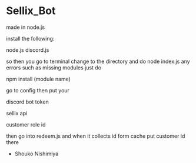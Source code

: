 # Sellix_Bot

made in node.js 

install the following:

node.js
discord.js

so then you go to terminal change to the directory and do node index.js any errors such as missing modules just do 

npm install (module name)

go to config then put your 

discord bot token

sellix api

customer role id

then go into redeem.js and when it collects id form cache put customer id there 

- Shouko Nishimiya
